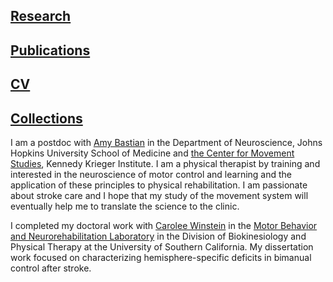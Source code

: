 <!-- ---
# 
# title: Rini Varghese
--- -->
## [Research](http://rinivarg.github.io/research/)<br>
## [Publications](http://rinivarg.github.io/publications/)<br>
## [CV](http://rinivarg.github.io/cv/)<br>
## [Collections](http://rinivarg.github.io/collections/)<br>

<!-- <p align="right">
2.  <img width="100" src= alt="rv headshot">
3.</p> -->

I am a postdoc with [Amy Bastian](https://www.hopkinsmedicine.org/profiles/details/amy-bastian) in the Department of Neuroscience, Johns Hopkins University School of Medicine and [the Center for Movement Studies](https://www.kennedykrieger.org/research/centers-labs-cores/center-for-movement-studies), Kennedy Krieger Institute. I am a physical therapist by training and interested in the neuroscience of motor control and learning and the application of these principles to physical rehabilitation. I am passionate about stroke care and I hope that my study of the movement system will eventually help me to translate the science to the clinic. 

I completed my doctoral work with [Carolee Winstein](https://pt.usc.edu/faculty/carolee-j-winstein-phd-pt-fapta/) in the [Motor Behavior and Neurorehabilitation Laboratory](https://www.mbnl.usc.edu) in the Division of Biokinesiology and Physical Therapy at the University of Southern California. My dissertation work focused on characterizing hemisphere-specific deficits in bimanual control after stroke. 
